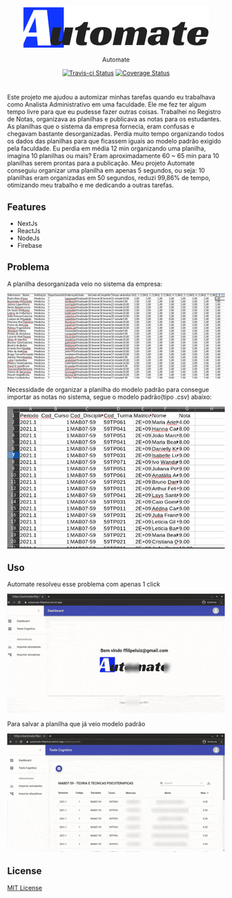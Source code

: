 <p align="center"><img src="./public/logomarca.png"></p>

<p align="center">Automate</p>

<p align="center">
  <a href="https://travis-ci.com/filipeluiz/automate"><img src="https://travis-ci.com/filipeluiz/automate.svg?branch=main" alt='Travis-ci Status' /></a>
  <a href='https://coveralls.io/github/filipeluiz/automate?branch=main'><img src='https://coveralls.io/repos/github/filipeluiz/automate/badge.svg?branch=main' alt='Coverage Status' /></a>
</p>

#

<p>
Este projeto me ajudou a automizar minhas tarefas quando eu trabalhava como Analista Administrativo em uma faculdade. Ele me fez ter algum tempo livre para que eu pudesse fazer outras coisas. 
Trabalhei no Registro de Notas, organizava as planilhas e publicava as notas para os estudantes. As planilhas que o sistema da empresa fornecia, eram confusas e chegavam bastante desorganizadas. Perdia muito tempo organizando todos os dados das planilhas para que  ficassem iguais ao modelo padrão exigido pela faculdade. Eu perdia em média 12 min organizando uma planilha, imagina 10 planilhas ou mais? 
Eram aproximadamente 60 ~ 65 min para 10 planilhas serem prontas para a publicação. Meu projeto Automate conseguiu organizar uma planilha em apenas 5 segundos, ou seja: 
10 planilhas eram organizadas em 50 segundos, reduzi 99,86% de tempo, otimizando meu trabalho e me dedicando a outras tarefas. 
</p>

## Features

- NextJs
- ReactJs
- NodeJs
- Firebase

## Problema

A planilha desorganizada veio no sistema da empresa:

<img src="./public/Readme.img/planilha.png">

Necessidade de organizar a planilha do modelo padrão para consegue importar as notas no sistema, segue o modelo padrão(tipo .csv) abaixo:

<img src="./public/Readme.img/ModeloPadrao.png">

## Uso

Automate resolveu esse problema com apenas 1 click

<img src="./public/Readme.img/automateCensorOtimize.gif">

Para salvar a planilha que já veio modelo padrão

<img src="./public/Readme.img/csvExport.gif">

## License

[MIT License](./LICENSE)